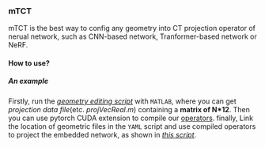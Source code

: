 ### mTCT
mTCT is the best way to config any geometry into CT projection operator of nerual network, such as CNN-based network, Tranformer-based network or NeRF. 

#### How to use?
##### An example
Firstly, run the [*geometry editing script*](./sided64t/side64_Diran2.m) with `MATLAB`, where you can get *projection data file*(etc. *projVecReal.m*) containing a **matrix of N*12**. Then you can use pytorch CUDA extension to compile our [operators](Reconstruction/ConeBeamLayers/plug/setup.py).  finally, Link the location of geometric files in the `YAML` script and use compiled operators to project the embedded network, as shown in [*this script*](Reconstruction/eval.py).
